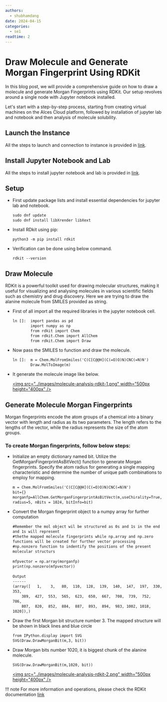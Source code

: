 ```yaml
---
authors:
  - shubhamdang
date: 2024-04-15
categories:
  - se1
readtime: 2
---
```


# Draw Molecule and Generate Morgan Fingerprint Using RDKit

In this blog post, we will provide a comprehensive guide on how to draw a molecule and generate Morgan Fingerprints using RDKit. Our setup revolves around a single node with Jupyter notebook installed.


Let's start with a step-by-step process, starting from creating virtual machines on the Alces Cloud platform, followed by installation of jupyter lab and notebook and then analysis of molecule solubility.
<!-- more -->


## Launch the Instance  
All the steps to launch and connection to instance is provided in [link](../../docs/starter/instance.md).

## Install Jupyter Notebook and Lab
All the steps to install jupyter notebook and lab is provided in [link](./jupyter-lab-notebook.md).


## Setup
- First update package lists and install essential dependencies for jupyter lab and notebook.
    ```
    sudo dnf update
    sudo dnf install libXrender libXext
    ```


- Install RDkit using pip:
    ```
    python3 -m pip install rdkit
    ```

- Verification can be done using below command.
    ```
    rdkit --version
    ```


## Draw Molecule 
RDKit is a powerful toolkit used for drawing molecular structures, making it useful for visualizing and analysing molecules in various scientific fields such as chemistry and drug discovery. Here we are trying to draw the alanine molecule from SMILES provided as string.

- First of all import all the required libraries in the jupyter notebook cell.
    ```
    ln []:  import pandas as pd
            import numpy as np
            from rdkit import Chem
            from rdkit.Chem import AllChem
            from rdkit.Chem import Draw
    ```

- Now pass the SMILES to function and draw the molecule.
    ```
    ln []:  m = Chem.MolFromSmiles('C(C[C@@H](C(=O)O)N)CNC(=N)N')
            Draw.MolToImage(m)
    ```

-  It generate the molecule image like below.

    [<img src="../images/molecule-analysis-rdkit-1.png" width="500px height="400px" />](../images/molecule-analysis-rdkit-1.png)



## Generate Molecule Morgan Fingerprints

Morgan fingerprints encode the atom groups of a chemical into a binary vector with length and radius as its two parameters. The length refers to the lengths of the vector, while the radius represents the size of the atom groups.

### To create Morgan fingerprints, follow below steps:
- Initialize an empty dictionary named bit. Utilize the GetMorganFingerprintAsBitVect() function to generate Morgan fingerprints. Specify the atom radius for generating a single mapping characteristic and determine the number of unique path combinations to employ for mapping.

    ```
    m = Chem.MolFromSmiles('C(C[C@@H](C(=O)O)N)CNC(=N)N')
    bit={}
    morganfp=AllChem.GetMorganFingerprintAsBitVect(m,useChirality=True, radius=5, nBits = 1024, bitInfo=bit)
    ```


- Convert the Morgan fingerprint object to a numpy array for further computation

    ```
    #Remember the mol object wil be structured as 0s and 1s in the end and 1s will represent
    #thethe mapped molecule fingerprints while np.array and np.zero functions will be created for further vector processing
    #np.nonzero function to indentify the positions of the present molecular structurs

    mfpvector = np.array(morganfp)
    print(np.nonzero(mfpvector))

    Output
    ------
    (array([   1,    3,   80,  110,  128,  139,  140,  147,  197,  330,  353,
        389,  427,  553,  565,  623,  650,  667,  708,  739,  752,  786,
        807,  820,  852,  884,  887,  893,  894,  983, 1002, 1018, 1020]),)
    ```

- Draw the first Morgan bit structure number 3. The mapped structure will be shown in black lines and blue circle

    ```
    from IPython.display import SVG
    SVG(Draw.DrawMorganBit(m,3, bit))
    ```

- Draw Morgan bits number 1020, it is biggest chunk of the alanine molecule.
    ```
    SVG(Draw.DrawMorganBit(m,1020, bit))
    ```

    [<img src="../images/molecule-analysis-rdkit-2.png" width="500px height="400px" />](../images/molecule-analysis-rdkit-2.png)

!!! note 
    For more information and operations, please check the RDKit documentation [link](https://www.rdkit.org/docs/GettingStartedInPython.html)
